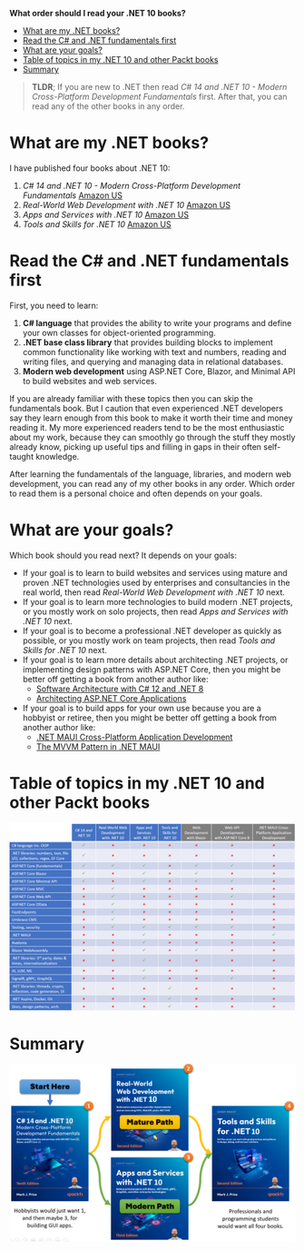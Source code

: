 **What order should I read your .NET 10 books?**

- [What are my .NET books?](#what-are-my-net-books)
- [Read the C# and .NET fundamentals first](#read-the-c-and-net-fundamentals-first)
- [What are your goals?](#what-are-your-goals)
- [Table of topics in my .NET 10 and other Packt books](#table-of-topics-in-my-net-10-and-other-packt-books)
- [Summary](#summary)

> **TLDR**; If you are new to .NET then read *C# 14 and .NET 10 - Modern Cross-Platform Development Fundamentals* first. After that, you can read any of the other books in any order.

# What are my .NET books?

I have published four books about .NET 10:

1. *C# 14 and .NET 10 - Modern Cross-Platform Development Fundamentals* [Amazon US](https://www.amazon.com/dp/1836206631/)
2. *Real-World Web Development with .NET 10* [Amazon US](https://www.amazon.com/dp/1835888925/)
3. *Apps and Services with .NET 10* [Amazon US](https://www.amazon.com/dp/1835462200/)
4. *Tools and Skills for .NET 10* [Amazon US](https://www.amazon.com/dp/1835882501/)

# Read the C# and .NET fundamentals first

First, you need to learn:
1. **C# language** that provides the ability to write your programs and define your own classes for object-oriented programming.
2. **.NET base class library** that provides building blocks to implement common functionality like working with text and numbers, reading and writing files, and querying and managing data in relational databases.
3. **Modern web development** using ASP.NET Core, Blazor, and Minimal API to build websites and web services.

If you are already familiar with these topics then you can skip the fundamentals book. But I caution that even experienced .NET developers say they learn enough from this book to make it worth their time and money reading it. My more experienced readers tend to be the most enthusiastic about my work, because they can smoothly go through the stuff they mostly already know, picking up useful tips and filling in gaps in their often self-taught knowledge.

After learning the fundamentals of the language, libraries, and modern web development, you can read any of my other books in any order. Which order to read them is a personal choice and often depends on your goals.

# What are your goals?

Which book should you read next? It depends on your goals:
- If your goal is to learn to build websites and services using mature and proven .NET technologies used by enterprises and consultancies in the real world, then read *Real-World Web Development with .NET 10* next.
- If your goal is to learn more technologies to build modern .NET projects, or you mostly work on solo projects, then read *Apps and Services with .NET 10* next.
- If your goal is to become a professional .NET developer as quickly as possible, or you mostly work on team projects, then read *Tools and Skills for .NET 10* next.
- If your goal is to learn more details about architecting .NET projects, or implementing design patterns with ASP.NET Core, then you might be better off getting a book from another author like:
  - [Software Architecture with C# 12 and .NET 8](https://www.amazon.com/dp/1805127659/)
  - [Architecting ASP.NET Core Applications](https://www.amazon.com/dp/1805123386/)
- If your goal is to build apps for your own use because you are a hobbyist or retiree, then you might be better off getting a book from another author like:
  - [.NET MAUI Cross-Platform Application Development](https://www.amazon.com/dp/1835080596/)
  - [The MVVM Pattern in .NET MAUI](https://www.amazon.com/dp/1805125001/)

# Table of topics in my .NET 10 and other Packt books

![Table of topics](assets/topic-table.png)

# Summary

![Read my books in this order](assets/book-order.png)

